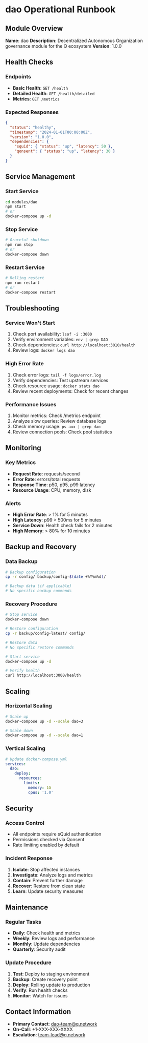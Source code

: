 # dao Operational Runbook

## Module Overview

**Name**: dao
**Description**: Decentralized Autonomous Organization governance module for the Q ecosystem
**Version**: 1.0.0

## Health Checks

### Endpoints
- **Basic Health**: `GET /health`
- **Detailed Health**: `GET /health/detailed`
- **Metrics**: `GET /metrics`

### Expected Responses
```json
{
  "status": "healthy",
  "timestamp": "2024-01-01T00:00:00Z",
  "version": "1.0.0",
  "dependencies": {
    "squid": { "status": "up", "latency": 50 },
    "qonsent": { "status": "up", "latency": 30 }
  }
}
```

## Service Management

### Start Service
```bash
cd modules/dao
npm start
# or
docker-compose up -d
```

### Stop Service
```bash
# Graceful shutdown
npm run stop
# or
docker-compose down
```

### Restart Service
```bash
# Rolling restart
npm run restart
# or
docker-compose restart
```

## Troubleshooting

### Service Won't Start
1. Check port availability: `lsof -i :3000`
2. Verify environment variables: `env | grep DAO`
3. Check dependencies: `curl http://localhost:3010/health`
4. Review logs: `docker logs dao`

### High Error Rate
1. Check error logs: `tail -f logs/error.log`
2. Verify dependencies: Test upstream services
3. Check resource usage: `docker stats dao`
4. Review recent deployments: Check for recent changes

### Performance Issues
1. Monitor metrics: Check /metrics endpoint
2. Analyze slow queries: Review database logs
3. Check memory usage: `ps aux | grep dao`
4. Review connection pools: Check pool statistics

## Monitoring

### Key Metrics
- **Request Rate**: requests/second
- **Error Rate**: errors/total requests
- **Response Time**: p50, p95, p99 latency
- **Resource Usage**: CPU, memory, disk

### Alerts
- **High Error Rate**: > 1% for 5 minutes
- **High Latency**: p99 > 500ms for 5 minutes
- **Service Down**: Health check fails for 2 minutes
- **High Memory**: > 80% for 10 minutes

## Backup and Recovery

### Data Backup
```bash
# Backup configuration
cp -r config/ backup/config-$(date +%Y%m%d)/

# Backup data (if applicable)
# No specific backup commands
```

### Recovery Procedure
```bash
# Stop service
docker-compose down

# Restore configuration
cp -r backup/config-latest/ config/

# Restore data
# No specific restore commands

# Start service
docker-compose up -d

# Verify health
curl http://localhost:3000/health
```

## Scaling

### Horizontal Scaling
```bash
# Scale up
docker-compose up -d --scale dao=3

# Scale down
docker-compose up -d --scale dao=1
```

### Vertical Scaling
```yaml
# Update docker-compose.yml
services:
  dao:
    deploy:
      resources:
        limits:
          memory: 1G
          cpus: '1.0'
```

## Security

### Access Control
- All endpoints require sQuid authentication
- Permissions checked via Qonsent
- Rate limiting enabled by default

### Incident Response
1. **Isolate**: Stop affected instances
2. **Investigate**: Analyze logs and metrics
3. **Contain**: Prevent further damage
4. **Recover**: Restore from clean state
5. **Learn**: Update security measures

## Maintenance

### Regular Tasks
- **Daily**: Check health and metrics
- **Weekly**: Review logs and performance
- **Monthly**: Update dependencies
- **Quarterly**: Security audit

### Update Procedure
1. **Test**: Deploy to staging environment
2. **Backup**: Create recovery point
3. **Deploy**: Rolling update to production
4. **Verify**: Run health checks
5. **Monitor**: Watch for issues

## Contact Information

- **Primary Contact**: dao-team@q.network
- **On-Call**: +1-XXX-XXX-XXXX
- **Escalation**: team-lead@q.network
